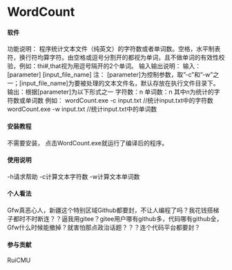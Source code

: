 # WordCount


#### 软件
功能说明：
	程序统计文本文件（纯英文）的字符数或者单词数。空格，水平制表符，换行符均算字符。由空格或逗号分割开的都视为单词，且不做单词的有效性校验，例如：thi#,that视为用逗号隔开的2个单词。
输入输出说明：
	输入： [parameter] [input_file_name]
	注： [parameter]为控制参数，取”-c”和”-w”之一；[input_file_name]为要被处理的文本文件名，默认存放在执行文件目录下。
	输出：根据[parameter]为以下形式之一
		字符数：n
		单词数：n
		其中n为统计的字符数或单词数
例如：
   wordCount.exe -c input.txt //统计input.txt中的字符数
   wordCount.exe -w input.txt //统计input.txt中的单词数


#### 安装教程
不需要安装，
点击WordCount.exe就运行了编译后的程序。

#### 使用说明
-h请求帮助
-c计算文本字符数
-w计算文本单词数

#### 个人看法
Gfw真恶心人，新疆这个特别区域Github都要封，不让人编程了吗？我花钱搭梯子都时不时断连？？逼我用gitee？gitee用户哪有github多，代码哪有github全，Gfw什么时候能撤掉？就害怕那点政治话题？？？连个代码平台都要封？


#### 参与贡献

RuiCMU


